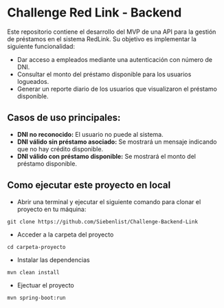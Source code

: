 # Challenge Red Link - Backend

Este repositorio contiene el desarrollo del MVP de una API para la gestión de préstamos en el sistema RedLink. Su objetivo es implementar la siguiente funcionalidad:

- Dar acceso a empleados mediante una autenticación con número de DNI.
- Consultar el monto del préstamo disponible para los usuarios logueados.
- Generar un reporte diario de los usuarios que visualizaron el préstamo disponible.

## Casos de uso principales:

- **DNI no reconocido:** El usuario no puede al sistema.
- **DNI válido sin préstamo asociado:** Se mostrará un mensaje indicando que no hay crédito disponible.
- **DNI válido con préstamo disponible:** Se mostrará el monto del préstamo disponible.

## Como ejecutar este proyecto en local

- Abrir una terminal y ejecutar el siguiente comando para clonar el proyecto en tu máquina:
```
git clone https://github.com/Siebenlist/Challenge-Backend-Link
```
- Acceder a la carpeta del proyecto
```
cd carpeta-proyecto
```
- Instalar las dependencias
```
mvn clean install
```
- Ejectuar el proyecto
```
mvn spring-boot:run
```
